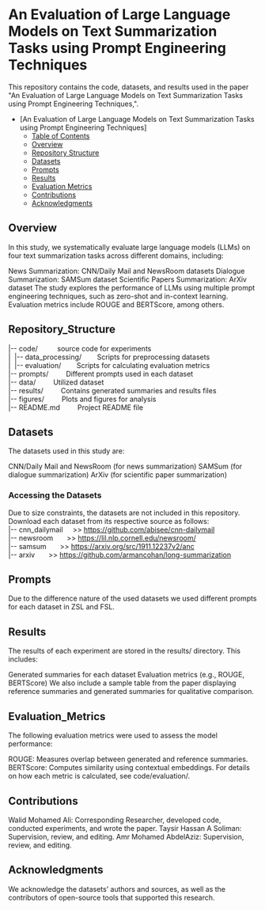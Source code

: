 # An Evaluation of Large Language Models on Text Summarization Tasks using Prompt Engineering Techniques
This repository contains the code, datasets, and results used in the paper "An Evaluation of Large Language Models on Text Summarization Tasks using Prompt Engineering Techniques,".
- [An Evaluation of Large Language Models on Text Summarization Tasks using Prompt Engineering Techniques]
  - [Table of Contents](#table-of-contents)
  - [Overview](#overview)
  - [Repository Structure](#Repository_Structure)
  - [Datasets](#Datasets)
  - [Prompts](#Prompts)
  - [Results](#Results)
  - [Evaluation Metrics](#Evaluation_Metrics)
  - [Contributions](#Contributions)
  - [Acknowledgments](#Acknowledgments)
 
## Overview
In this study, we systematically evaluate large language models (LLMs) on four text summarization tasks across different domains, including:

News Summarization: CNN/Daily Mail and NewsRoom datasets
Dialogue Summarization: SAMSum dataset
Scientific Papers Summarization: ArXiv dataset
The study explores the performance of LLMs using multiple prompt engineering techniques, such as zero-shot and in-context learning. Evaluation metrics include ROUGE and BERTScore, among others.
 
## Repository_Structure
|-- code/&nbsp;&nbsp;&nbsp;&nbsp;&nbsp; &nbsp; &nbsp;                     source code for experiments<br />
|&nbsp;   |-- data_processing/ &nbsp;&nbsp; &nbsp; &nbsp;     Scripts for preprocessing datasets<br />
|&nbsp;   |-- evaluation/&nbsp; &nbsp; &nbsp; &nbsp;          Scripts for calculating evaluation metrics<br />
|-- prompts/&nbsp;&nbsp;&nbsp;&nbsp; &nbsp; &nbsp;                 Different prompts used in each dataset<br />
|-- data/&nbsp;&nbsp;&nbsp;&nbsp; &nbsp; &nbsp;                    Utilized dataset<br />
|-- results/&nbsp;&nbsp;&nbsp;&nbsp; &nbsp; &nbsp;                 Contains generated summaries and results files<br />
|-- figures/&nbsp;&nbsp;&nbsp;&nbsp; &nbsp; &nbsp;                 Plots and figures for analysis<br />
|-- README.md&nbsp;&nbsp;&nbsp;&nbsp; &nbsp; &nbsp;                Project README file<br />
 

## Datasets
 
The datasets used in this study are:

CNN/Daily Mail and NewsRoom (for news summarization)
SAMSum (for dialogue summarization)
ArXiv (for scientific paper summarization)
### Accessing the Datasets
Due to size constraints, the datasets are not included in this repository. Download each dataset from its respective source as follows:<br/>
|-- cnn_dailymail&nbsp;&nbsp; &nbsp;            >> https://github.com/abisee/cnn-dailymail <br />
|-- newsroom&nbsp; &nbsp;&nbsp; &nbsp;          >> https://lil.nlp.cornell.edu/newsroom/<br/>
|-- samsum&nbsp; &nbsp;&nbsp; &nbsp;            >> https://arxiv.org/src/1911.12237v2/anc<br/>
|-- arxiv&nbsp; &nbsp;&nbsp; &nbsp;             >> https://github.com/armancohan/long-summarization<br/>

## Prompts
Due to the difference nature of the used datasets we used different prompts for each dataset in ZSL and FSL.
## Results
The results of each experiment are stored in the results/ directory. This includes:

Generated summaries for each dataset
Evaluation metrics (e.g., ROUGE, BERTScore)
We also include a sample table from the paper displaying reference summaries and generated summaries for qualitative comparison.

## Evaluation_Metrics
The following evaluation metrics were used to assess the model performance:

ROUGE: Measures overlap between generated and reference summaries.
BERTScore: Computes similarity using contextual embeddings.
For details on how each metric is calculated, see code/evaluation/.

## Contributions
Walid Mohamed Ali: Corresponding Researcher, developed code, conducted experiments, and wrote the paper.
Taysir Hassan A Soliman: Supervision, review, and editing.
Amr Mohamed AbdelAziz: Supervision, review, and editing.

## Acknowledgments

We acknowledge the datasets’ authors and sources, as well as the contributors of open-source tools that supported this research.






